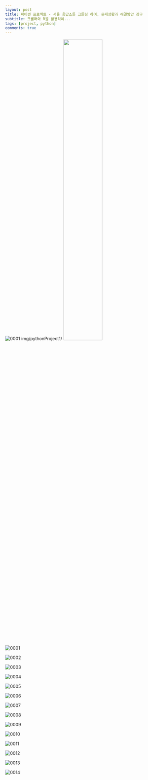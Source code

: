 ```yaml
---
layout: post
title: 파이썬 프로젝트 - 서울 응답소를 크롤링 하여, 문제상황과 해결방안 강구
subtitle: 크롤러와 R을 활용하여...
tags: [project, python]
comments: true
---
```

![0001](../assets/img/pythonProject1/python_R_page-0001.jpg)
img/pythonProject1/
<img src="../assets/img/pythonProject1/python_R_page-0001.jpg" width="50%">

![0001](../assets/img/pythonProject1/python_R_page-0001.jpg)




![0002](../assets/img/pythonProject1/python_R_page-0002.jpg)




![0003](../assets/img/pythonProject1/python_R_page-0003.jpg)




![0004](../assets/img/pythonProject1/python_R_page-0004.jpg)




![0005](../assets/img/pythonProject1/python_R_page-0005.jpg)




![0006](../assets/img/pythonProject1/python_R_page-0006.jpg)




![0007](../assets/img/pythonProject1/python_R_page-0007.jpg)




![0008](../assets/img/pythonProject1/python_R_page-0008.jpg)




![0009](../assets/img/pythonProject1/python_R_page-0009.jpg)




![0010](../assets/img/pythonProject1/python_R_page-0010.jpg)




![0011](../assets/img/pythonProject1/python_R_page-0011.jpg)




![0012](../assets/img/pythonProject1/python_R_page-0012.jpg)




![0013](../assets/img/pythonProject1/python_R_page-0013.jpg)




![0014](../assets/img/pythonProject1/python_R_page-0014.jpg)


